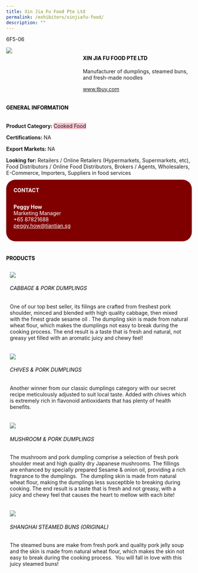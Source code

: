 ```yaml
---
title: Xin Jia Fu Food Pte Ltd
permalink: /exhibitors/xinjiafu-food/
description: ""
---
```

<head>
	<div class="flex-paragraph">
		<!--hi there! this is a comment and will provide you with instructional guides-->
		<!--insert booth number here!-->
		<p style="text-transform: uppercase">6F5-06</p></div>
			<div class="flex-container" style="display: flex; flex-wrap: wrap;">
				<!--insert DOWNLOAD link of company logo between the " marks!-->
			<div class="card sgds" style="flex: 1 1 40%; display: block;"><img src="https://drive.google.com/uc?id=1l37gCey4Is6CF9J9mfiBCymXqDxekVAh&export=download"></div>
	<div class="card-sgds" style="flex: 1 1 58%; display: block; margin-left: 3px">
		<h4 style="text-transform: uppercase; color: black;"><!--insert the exhibitor's name between the <b> tags here--><b>xin jia fu food pte ltd</b></h4><!--insert the exhibitor's description between the <p> tags here-->
		<p>Manufacturer of dumplings, steamed buns, and fresh-made noodles</p>
		<!--insert the exhibitor's website link, making sure there is "https:// www." present please. make sure the entire https link goes in between the " marks-->
		<p><a href="https://www.tbuy.com" target="_blank"><!--insert the www website link here (no need for https)-->www.tbuy.com</a></p>
	</div>
</div>
</head>

<body>
	<h4 style="text-transform: uppercase; color: black;"><b>General Information</b></h4>
		<div class="flex-container" style="display: flex; flex-wrap: wrap;">
			<div class="card sgds" style="flex: 1 1 65%; display: block; align-self: stretch">
			<div class="flex-paragraph">
			<p><b>Product Category: </b><span style=" background-color: pink; border-radius: 10 px;"><!--insert the exhibitor's pdt cat between the <p> tags here-->Cooked Food</span></p> 
				<p><b>Certifications: </b><!--insert all the exhibitor's certifications between the </b> and </p> here-->NA</p>
			<p><b>Export Markets: </b><!--insert all the exhibitor's export markets between the </b> and </p> here-->NA</p>
			<p style="margin-bottom: 10px;"><b>Looking for: </b><!--insert all the exhibitor's potential business partners between the </b> and </p> here-->Retailers / Online Retailers (Hypermarkets, Supermarkets, etc), Food Distributors / Online Food Distributors, Brokers / Agents, Wholesalers, E-Commerce, Importers, Suppliers in food services</p>
			</div>
		</div>
		<div class="card sgds" style="flex: 1 1 35%; padding: 10px; display: block; background-color: maroon; border-radius: 25px; align-self: center;">
		<h4 style="color: white; margin-top: 10px; margin-left: 10px;">CONTACT</h4>
		<div class="flex-paragraph">
			<!--replace with exhibitor's: -->
			<p style="padding: 10px; color: white;"><b><!-- POC name-->Peggy How</b><br><!-- designation-->Marketing Manager<br><!--contact number-->+65 87821688<br><!-- for linking purposes, insert their email after "mailto:"...--><a href="mailto:peggy.how@tiantian.sg" style="color: white;"><!--...and also include the display email before </a> here-->peggy.how@tiantian.sg</a></p>
		</div>
			</div>
		</div>
	<br>
		<h4 style="text-transform: uppercase; color: black;"><b>products</b></h4>
<div style="display: flex; flex-wrap: wrap;">
  <div class="card sgds" style="flex: 1 1 47%; margin: 10px; display: block;"><!--insert the exhibitor's DOWNLOAD image for product between the " marks here-->
	<div class="flex-image" style="display: block;"><img src="https://drive.google.com/uc?id=1M60HWDhlS_XfCFhMCL5RHldPPTYpHOA0&export=download"></div>
	<div class="flex-paragraph">
		<h6 style="text-transform: uppercase; color: black;"><!--insert product name before </h6> and product description after <p>-->Cabbage & Pork Dumplings</h6>
		<p>One of our top best seller, its filings are crafted from freshest pork shoulder, minced and blended with high quality cabbage, then mixed with the finest grade sesame oil . The dumpling skin is made from natural wheat flour, which makes the dumplings not easy to break during the cooking process. The end result is a taste that is fresh and natural, not greasy yet filled with an aromatic juicy and chewy feel!</p></div>
	</div>
		<div class="card sgds" style="flex: 1 1 47%; margin: 10px; display: block;">
		<div class="flex-image" style="display: block;"><img src="https://drive.google.com/uc?id=1epKbLUdeKMl49D1uZP8EEIXbRHXKlQGc&export=download"></div>
	<div class="flex-paragraph">
		<h6 style="text-transform: uppercase; color: black;">Chives & Pork Dumplings</h6>
		<p>Another winner from our classic dumplings category with our secret recipe meticulously adjusted to suit local taste. Added with chives which is extremely rich in flavonoid antioxidants that has plenty of health benefits.</p></div>
	</div>
		<div class="card sgds" style="flex: 1 1 47%; margin: 10px; display: block;">
		<div class="flex-image" style="display: block;"><img src="https://drive.google.com/uc?id=1OR5ukC-E0gkQaYZsDh3FrOqb204xBKe9&export=download"></div>
	<div class="flex-paragraph">
		<h6 style="text-transform: uppercase; color: black;">Mushroom & Pork Dumplings</h6>
		<p>The mushroom and pork dumpling comprise a selection of fresh pork shoulder meat and high quality dry Japanese mushrooms. The fillings are enhanced by specially prepared Sesame & onion oil, providing a rich fragrance to the dumplings.  The dumpling skin is made from natural wheat flour, making the dumplings less susceptible to breaking during cooking. The end result is a taste that is fresh and not greasy, with a juicy and chewy feel that causes the heart to mellow with each bite!</p></div>
		</div>
		<div class="card sgds" style="flex: 1 1 47%; margin: 10px; display: block;">
		<div class="flex-image" style="display: block;"><img src="https://drive.google.com/uc?id=1so43_ENI29QwHl7zDWmdXGMewM7QJQHv&export=download"></div>
	<div class="flex-paragraph">
		<h6 style="text-transform: uppercase; color: black;">Shanghai Steamed Buns (Original) </h6>
		<p>The steamed buns are make from fresh pork and quality pork jelly soup and the skin is made from natural wheat flour, which makes the skin not easy to break during the cooking process.  You will fall in love with this juicy steamed buns!</p></div>
	</div>
	<!--don't delete these 2 tags. double check how the layout looks on the right too and lemme know if there are any problems! thank u so much for ur hardwork!-->
	</div>
</body>
